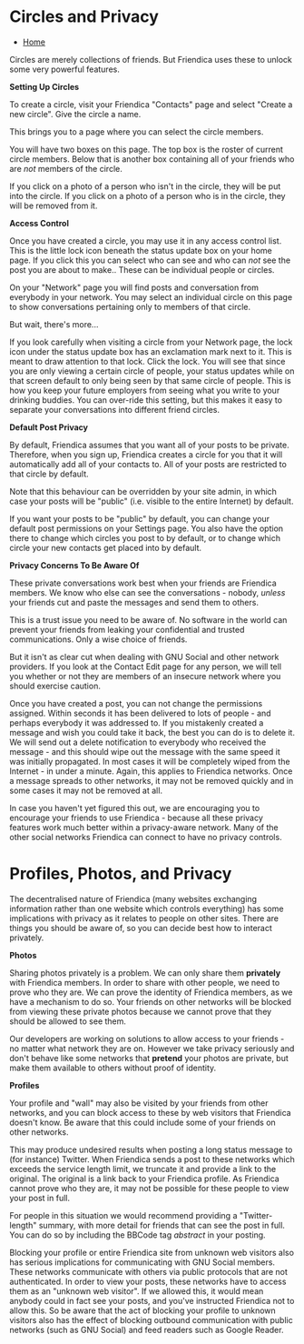 Circles and Privacy
==================

* [Home](help)


Circles are merely collections of friends.
But Friendica uses these to unlock some very powerful features.

**Setting Up Circles**

To create a circle, visit your Friendica "Contacts" page and select "Create a new circle".
Give the circle a name.

This brings you to a page where you can select the circle members.

You will have two boxes on this page.
The top box is the roster of current circle members.
Below that is another box containing all of your friends who are *not* members of the circle.

If you click on a photo of a person who isn't in the circle, they will be put into the circle.
If you click on a photo of a person who is in the circle, they will be removed from it.

**Access Control**

Once you have created a circle, you may use it in any access control list.
This is the little lock icon beneath the status update box on your home page.
If you click this you can select who can see and who can *not* see the post you are about to make..
These can be individual people or circles.

On your "Network" page you will find posts and conversation from everybody in your network.
You may select an individual circle on this page to show conversations pertaining only to members of that circle.

But wait, there's more...

If you look carefully when visiting a circle from your Network page, the lock icon under the status update box has an exclamation mark next to it.
This is meant to draw attention to that lock.
Click the lock.
You will see that since you are only viewing a certain circle of people, your status updates while on that screen default to only being seen by that same circle of people.
This is how you keep your future employers from seeing what you write to your drinking buddies.
You can over-ride this setting, but this makes it easy to separate your conversations into different friend circles.

**Default Post Privacy**

By default, Friendica assumes that you want all of your posts to be private.
Therefore, when you sign up, Friendica creates a circle for you that it will automatically add all of your contacts to.
All of your posts are restricted to that circle by default.

Note that this behaviour can be overridden by your site admin, in which case your posts will be "public" (i.e. visible to the entire Internet) by default.

If you want your posts to be "public" by default, you can change your default post permissions on your Settings page.
You also have the option there to change which circles you post to by default, or to change which circle your new contacts get placed into by default.

**Privacy Concerns To Be Aware Of**

These private conversations work best when your friends are Friendica members.
We know who else can see the conversations - nobody, *unless* your friends cut and paste the messages and send them to others.

This is a trust issue you need to be aware of.
No software in the world can prevent your friends from leaking your confidential and trusted communications.
Only a wise choice of friends.

But it isn't as clear cut when dealing with GNU Social and other network providers.
If you look at the Contact Edit page for any person, we will tell you whether or not they are members of an insecure network where you should exercise caution.

Once you have created a post, you can not change the permissions assigned.
Within seconds it has been delivered to lots of people - and perhaps everybody it was addressed to.
If you mistakenly created a message and wish you could take it back, the best you can do is to delete it.
We will send out a delete notification to everybody who received the message - and this should wipe out the message with the same speed it was initially propagated.
In most cases it will be completely wiped from the Internet - in under a minute.
Again, this applies to Friendica networks.
Once a message spreads to other networks, it may not be removed quickly and in some cases it may not be removed at all.

In case you haven't yet figured this out, we are encouraging you to encourage your friends to use Friendica - because all these privacy features work much better within a privacy-aware network.
Many of the other social networks Friendica can connect to have no privacy controls.


Profiles, Photos, and Privacy
=============================

The decentralised nature of Friendica (many websites exchanging information rather than one website which controls everything) has some implications with privacy as it relates to people on other sites.
There are things you should be aware of, so you can decide best how to interact privately.

**Photos**

Sharing photos privately is a problem.
We can only share them __privately__ with Friendica members.
In order to share with other people, we need to prove who they are.
We can prove the identity of Friendica members, as we have a mechanism to do so.
Your friends on other networks will be blocked from viewing these private photos because we cannot prove that they should be allowed to see them.

Our developers are working on solutions to allow access to your friends - no matter what network they are on.
However we take privacy seriously and don't behave like some networks that __pretend__ your photos are private, but make them available to others without proof of identity.

**Profiles**

Your profile and "wall" may also be visited by your friends from other networks, and you can block access to these by web visitors that Friendica doesn't know.
Be aware that this could include some of your friends on other networks.

This may produce undesired results when posting a long status message to (for instance) Twitter.
When Friendica sends a post to these networks which exceeds the service length limit, we truncate it and provide a link to the original.
The original is a link back to your Friendica profile.
As Friendica cannot prove who they are, it may not be possible for these people to view your post in full.

For people in this situation we would recommend providing a "Twitter-length" summary, with more detail for friends that can see the post in full.
You can do so by including the BBCode tag *abstract* in your posting.

Blocking your profile or entire Friendica site from unknown web visitors also has serious implications for communicating with GNU Social members.
These networks communicate with others via public protocols that are not authenticated.
In order to view your posts, these networks have to access them as an "unknown web visitor".
If we allowed this, it would mean anybody could in fact see your posts, and you've instructed Friendica not to allow this.
So be aware that the act of blocking your profile to unknown visitors also has the effect of blocking outbound communication with public networks (such as GNU Social) and feed readers such as Google Reader.
